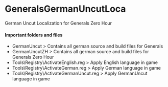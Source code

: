 # GeneralsGermanUncutLoca
German Uncut Localization for Generals Zero Hour

#### Important folders and files
* GermanUncut > Contains all german source and build files for Generals
* GermanUncutZH > Contains all german source and build files for Generals Zero Hour
* Tools\Registry\ActivateEnglish.reg > Apply English language in game
* Tools\Registry\ActivateGerman.reg > Apply German language in game
* Tools\Registry\ActivateGermanUncut.reg > Apply GermanUncut language in game
